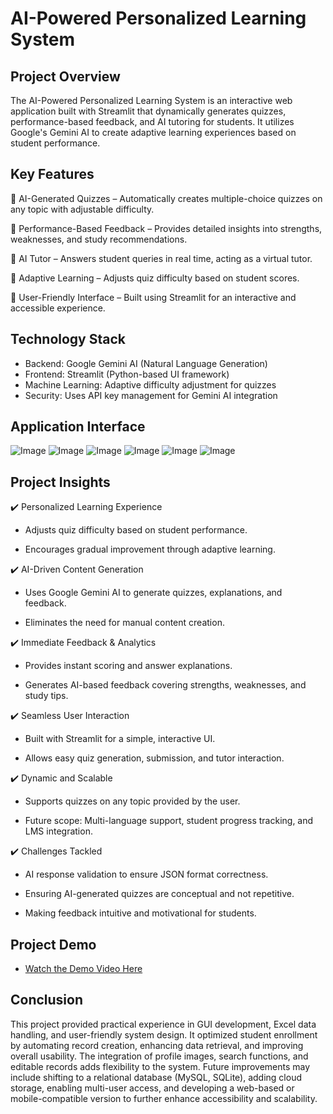 # AI-Powered Personalized Learning System
## Project Overview

The AI-Powered Personalized Learning System is an interactive web application built with Streamlit that dynamically generates quizzes, performance-based feedback, and AI tutoring for students. It utilizes Google's Gemini AI to create adaptive learning experiences based on student performance.

## Key Features
🔹 AI-Generated Quizzes – Automatically creates multiple-choice quizzes on any topic with adjustable difficulty.

🔹 Performance-Based Feedback – Provides detailed insights into strengths, weaknesses, and study recommendations.

🔹 AI Tutor – Answers student queries in real time, acting as a virtual tutor.

🔹 Adaptive Learning – Adjusts quiz difficulty based on student scores.

🔹 User-Friendly Interface – Built using Streamlit for an interactive and accessible experience.

## Technology Stack
- Backend: Google Gemini AI (Natural Language Generation)
- Frontend: Streamlit (Python-based UI framework)
- Machine Learning: Adaptive difficulty adjustment for quizzes
- Security: Uses API key management for Gemini AI integration

## Application Interface
![Image](https://github.com/user-attachments/assets/a18d72de-65ad-40ae-ad13-96b2b5e97f82)
![Image](https://github.com/user-attachments/assets/38dc22b0-e8d6-47a8-a614-0c1702556f2f)
![Image](https://github.com/user-attachments/assets/01853af4-93dd-447a-91f3-7d8d4de38855)
![Image](https://github.com/user-attachments/assets/214dba88-4b58-49c1-a425-3a3b878c9146)
![Image](https://github.com/user-attachments/assets/4db9b5af-691e-4f4b-88ae-837a551caa08)
![Image](https://github.com/user-attachments/assets/9aaa697f-3b94-4e64-9ccb-286ffc087787)

## Project Insights
✔️ Personalized Learning Experience
  
- Adjusts quiz difficulty based on student performance.

- Encourages gradual improvement through adaptive learning.

✔️ AI-Driven Content Generation
  
- Uses Google Gemini AI to generate quizzes, explanations, and feedback.

- Eliminates the need for manual content creation.

✔️ Immediate Feedback & Analytics
  
- Provides instant scoring and answer explanations.

- Generates AI-based feedback covering strengths, weaknesses, and study tips.

✔️ Seamless User Interaction
  
- Built with Streamlit for a simple, interactive UI.

- Allows easy quiz generation, submission, and tutor interaction.

✔️ Dynamic and Scalable
  
- Supports quizzes on any topic provided by the user.

- Future scope: Multi-language support, student progress tracking, and LMS integration.

✔️ Challenges Tackled
  
- AI response validation to ensure JSON format correctness.

- Ensuring AI-generated quizzes are conceptual and not repetitive.

- Making feedback intuitive and motivational for students.

## Project Demo
- <a href="https://github.com/MihirKumar1304/Student-Registration-System-Using-Python--GUI-Tkinter-Project/blob/main/student%20registration%20system!.mp4">Watch the Demo Video Here</a>

## Conclusion
This project provided practical experience in GUI development, Excel data handling, and user-friendly system design. It optimized student enrollment by automating record creation, enhancing data retrieval, and improving overall usability. The integration of profile images, search functions, and editable records adds flexibility to the system.
Future improvements may include shifting to a relational database (MySQL, SQLite), adding cloud storage, enabling multi-user access, and developing a web-based or mobile-compatible version to further enhance accessibility and scalability.
